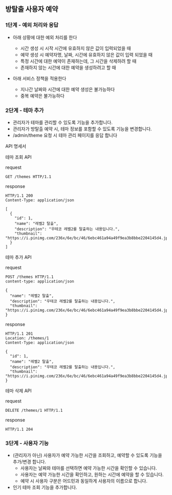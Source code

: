 ## 방탈출 사용자 예약

### 1단계 - 예외 처리와 응답

- 아래 상황에 대한 예외 처리를 한다
    - 시간 생성 시 시작 시간에 유효하지 않은 값이 입력되었을 때
    - 예약 생성 시 예약자명, 날짜, 시간에 유효하지 않은 값이 입력 되었을 때
    - 특정 시간에 대한 예약이 존재하는데, 그 시간을 삭제하려 할 때
    - 존재하지 않는 시간에 대한 예약을 생성하려고 할 때

- 아래 서비스 정책을 적용한다
    - 지나간 날짜와 시간에 대한 예약 생성은 불가능하다
    - 중복 예약은 불가능하다

### 2단계 - 테마 추가

- 관리자가 테마를 관리할 수 있도록 기능을 추가합니다.
- 관리자가 방탈출 예약 시, 테마 정보를 포함할 수 있도록 기능을 변경합니다.
- /admin/theme 요청 시 테마 관리 페이지를 응답 합니다

API 명세서

테마 조회 API

request
```
GET /themes HTTP/1.1
```

response
```
HTTP/1.1 200
Content-Type: application/json

[
  {
    "id": 1,
    "name": "레벨2 탈출",
    "description": "우테코 레벨2를 탈출하는 내용입니다.",
    "thumbnail": "https://i.pinimg.com/236x/6e/bc/46/6ebc461a94a49f9ea3b8bbe2204145d4.jpg"
  }
]
```

테마 추가 API

request
```
POST /themes HTTP/1.1
content-type: application/json

{
  "name": "레벨2 탈출",
  "description": "우테코 레벨2를 탈출하는 내용입니다.",
  "thumbnail": "https://i.pinimg.com/236x/6e/bc/46/6ebc461a94a49f9ea3b8bbe2204145d4.jpg"
}
```

response
```
HTTP/1.1 201
Location: /themes/1
Content-Type: application/json

{
  "id": 1,
  "name": "레벨2 탈출",
  "description": "우테코 레벨2를 탈출하는 내용입니다.",
  "thumbnail": "https://i.pinimg.com/236x/6e/bc/46/6ebc461a94a49f9ea3b8bbe2204145d4.jpg"
}
```

테마 삭제 API

request
```
DELETE /themes/1 HTTP/1.1
```
response
```
HTTP/1.1 204
```

### 3단계 - 사용자 기능
- (관리자가 아닌) 사용자가 예약 가능한 시간을 조회하고, 예약할 수 있도록 기능을 추가/변경 합니다.
  - 사용자는 날짜와 테마를 선택하면 예약 가능한 시간을 확인할 수 있습니다.
  - 사용자는 예약 가능한 시간을 확인하고, 원하는 시간에 예약을 할 수 있습니다.
  - 예약 시 사용자 구분은 어드민과 동일하게 사용자의 이름으로 합니다.
- 인기 테마 조회 기능을 추가합니다.
